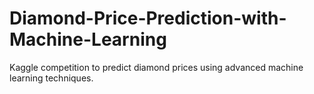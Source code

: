 # Diamond-Price-Prediction-with-Machine-Learning
Kaggle competition to predict diamond prices using advanced machine learning techniques.
